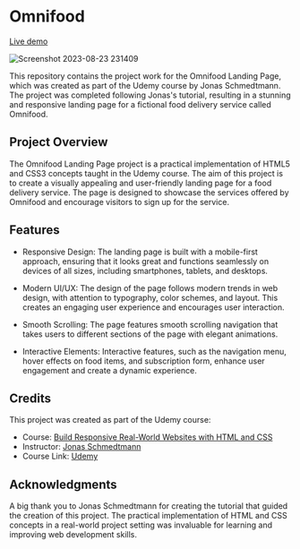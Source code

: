 # Omnifood

[Live demo](https://arvin-omnifood.netlify.app/)

![Screenshot 2023-08-23 231409](https://github.com/ardalum/omnifood/assets/47518071/30f3e275-daf1-4b1f-b2a0-3692456fa113)

This repository contains the project work for the Omnifood Landing Page, which was created as part of the Udemy course by Jonas Schmedtmann. The project was completed following Jonas's tutorial, resulting in a stunning and responsive landing page for a fictional food delivery service called Omnifood.

## Project Overview

The Omnifood Landing Page project is a practical implementation of HTML5 and CSS3 concepts taught in the Udemy course. The aim of this project is to create a visually appealing and user-friendly landing page for a food delivery service. The page is designed to showcase the services offered by Omnifood and encourage visitors to sign up for the service.

## Features

- Responsive Design: The landing page is built with a mobile-first approach, ensuring that it looks great and functions seamlessly on devices of all sizes, including smartphones, tablets, and desktops.

- Modern UI/UX: The design of the page follows modern trends in web design, with attention to typography, color schemes, and layout. This creates an engaging user experience and encourages user interaction.

- Smooth Scrolling: The page features smooth scrolling navigation that takes users to different sections of the page with elegant animations.

- Interactive Elements: Interactive features, such as the navigation menu, hover effects on food items, and subscription form, enhance user engagement and create a dynamic experience.

## Credits

This project was created as part of the Udemy course:

- Course: [Build Responsive Real-World Websites with HTML and CSS](https://www.udemy.com/course/design-and-develop-a-killer-website-with-html5-and-css3/?kw=Build+Responsive+Real-World+Websites+with+HTML+and+CSS&src=sac)
- Instructor: [Jonas Schmedtmann](https://github.com/jonasschmedtmann)
- Course Link: [Udemy](https://www.udemy.com/course/design-and-develop-a-killer-website-with-html5-and-css3/?kw=Build+Responsive+Real-World+Websites+with+HTML+and+CSS&src=sac)

## Acknowledgments

A big thank you to Jonas Schmedtmann for creating the tutorial that guided the creation of this project. The practical implementation of HTML and CSS concepts in a real-world project setting was invaluable for learning and improving web development skills.
